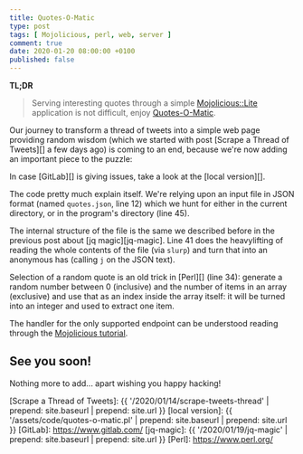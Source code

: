 ```yaml
---
title: Quotes-O-Matic
type: post
tags: [ Mojolicious, perl, web, server ]
comment: true
date: 2020-01-20 08:00:00 +0100
published: false
---
```


**TL;DR**

> Serving interesting quotes through a simple [Mojolicious::Lite][]
> application is not difficult, enjoy [Quotes-O-Matic][qom-gitlab].

Our journey to transform a thread of tweets into a simple web page providing
random wisdom (which we started with post [Scrape a Thread of Tweets][] a
few days ago) is coming to an end, because we're now adding an important
piece to the puzzle:

<script src="https://gitlab.com/polettix/notechs/snippets/1931468.js"></script>

In case [GitLab][] is giving issues, take a look at the [local version][].

The code pretty much explain itself. We're relying upon an input file in
JSON format (named `quotes.json`, line 12) which we hunt for either in the
current directory, or in the program's directory (line 45).

The internal structure of the file is the same we described before in the
previous post about [jq magic][jq-magic]. Line 41 does the heavylifting of
reading the whole contents of the file (via `slurp`) and turn that into an
anonymous has (calling `j` on the JSON text).

Selection of a random quote is an old trick in [Perl][] (line 34): generate
a random number between 0 (inclusive) and the number of items in an array
(exclusive) and use that as an index inside the array itself: it will be
turned into an integer and used to extract one item.

The handler for the only supported endpoint can be understood reading
through the [Mojolicious tutorial][Mojolicious::Lite].

## See you soon!

Nothing more to add... apart wishing you happy hacking!

[Mojolicious::Lite]: https://metacpan.org/pod/distribution/Mojolicious/lib/Mojolicious/Guides/Tutorial.pod
[qom-gitlab]: https://gitlab.com/polettix/notechs/snippets/1931468
[Scrape a Thread of Tweets]: {{ '/2020/01/14/scrape-tweets-thread' | prepend: site.baseurl | prepend: site.url }}
[local version]: {{ '/assets/code/quotes-o-matic.pl' | prepend: site.baseurl | prepend: site.url }}
[GitLab]: https://www.gitlab.com/
[jq-magic]: {{ '/2020/01/19/jq-magic' | prepend: site.baseurl | prepend: site.url }}
[Perl]: https://www.perl.org/
